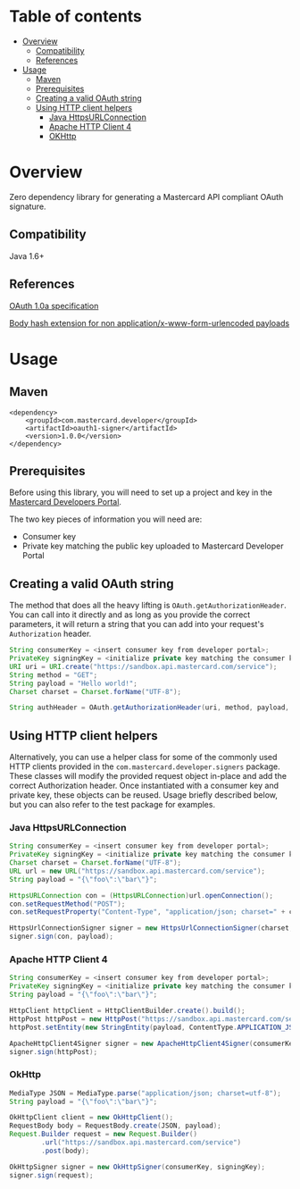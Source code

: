 # Table of contents
- [Overview](#overview)
  * [Compatibility](#compatibility)
  * [References](#references)
- [Usage](#usage)
  * [Maven](#maven)
  * [Prerequisites](#prerequisites)
  * [Creating a valid OAuth string](#creating-a-valid-oauth-string)
  * [Using HTTP client helpers](#using-http-client-helpers)
    + [Java HttpsURLConnection](#java-httpsurlconnection)
    + [Apache HTTP Client 4](#apache-http-client-4)
    + [OKHttp](#okhttp)

# Overview
Zero dependency library for generating a Mastercard API compliant OAuth signature.

## Compatibility
Java 1.6+

## References
[OAuth 1.0a specification](https://tools.ietf.org/html/rfc5849)

[Body hash extension for non application/x-www-form-urlencoded payloads](https://tools.ietf.org/id/draft-eaton-oauth-bodyhash-00.html)

# Usage
## Maven

```
<dependency>
    <groupId>com.mastercard.developer</groupId>
    <artifactId>oauth1-signer</artifactId>
    <version>1.0.0</version>
</dependency>
```

## Prerequisites
Before using this library, you will need to set up a project and key in the [Mastercard Developers Portal](https://developer.mastercard.com). 

The two key pieces of information you will need are:

* Consumer key
* Private key matching the public key uploaded to Mastercard Developer Portal

## Creating a valid OAuth string
The method that does all the heavy lifting is `OAuth.getAuthorizationHeader`. You can call into it directly and as long as you provide the correct parameters, it will return a string that you can add into your request's `Authorization` header. 

```java
String consumerKey = <insert consumer key from developer portal>;
PrivateKey signingKey = <initialize private key matching the consumer key>;
URI uri = URI.create("https://sandbox.api.mastercard.com/service");
String method = "GET";
String payload = "Hello world!";
Charset charset = Charset.forName("UTF-8");

String authHeader = OAuth.getAuthorizationHeader(uri, method, payload, charset, consumerKey, signingKey);
```

## Using HTTP client helpers
Alternatively, you can use a helper class for some of the commonly used HTTP clients provided in the `com.mastercard.developer.signers` package. These classes will modify the provided request object in-place and add the correct Authorization header. Once instantiated with a consumer key and private key, these objects can be reused. Usage briefly described below, but you can also refer to the test package for examples. 

### Java HttpsURLConnection
```java
String consumerKey = <insert consumer key from developer portal>;
PrivateKey signingKey = <initialize private key matching the consumer key>;
Charset charset = Charset.forName("UTF-8");
URL url = new URL("https://sandbox.api.mastercard.com/service");
String payload = "{\"foo\":\"bar\"}";

HttpsURLConnection con = (HttpsURLConnection)url.openConnection();
con.setRequestMethod("POST");
con.setRequestProperty("Content-Type", "application/json; charset=" + charset.name());

HttpsUrlConnectionSigner signer = new HttpsUrlConnectionSigner(charset, consumerKey, signingKey);
signer.sign(con, payload);
```

### Apache HTTP Client 4
```java
String consumerKey = <insert consumer key from developer portal>;
PrivateKey signingKey = <initialize private key matching the consumer key>;
String payload = "{\"foo\":\"bar\"}";

HttpClient httpClient = HttpClientBuilder.create().build();
HttpPost httpPost = new HttpPost("https://sandbox.api.mastercard.com/service");
httpPost.setEntity(new StringEntity(payload, ContentType.APPLICATION_JSON));

ApacheHttpClient4Signer signer = new ApacheHttpClient4Signer(consumerKey, signingKey);
signer.sign(httpPost);
```

### OkHttp
```java
MediaType JSON = MediaType.parse("application/json; charset=utf-8");
String payload = "{\"foo\":\"bar\"}";

OkHttpClient client = new OkHttpClient();
RequestBody body = RequestBody.create(JSON, payload);
Request.Builder request = new Request.Builder()
        .url("https://sandbox.api.mastercard.com/service")
        .post(body);

OkHttpSigner signer = new OkHttpSigner(consumerKey, signingKey);
signer.sign(request);
```
